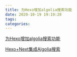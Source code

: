 ```yaml
---
title: 为Hexo增加algolia搜索功能
date: 2020-10-19 19:19:28
tags:
categories:
---
```




[为Hexo增加algolia搜索功能](https://blog.csdn.net/qq_35479468/article/details/107335663)

[Hexo+Next集成Algolia搜索](https://segmentfault.com/a/1190000018803949)